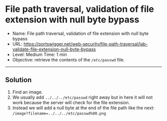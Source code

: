 # File path traversal, validation of file extension with null byte bypass
- Name: File path traversal, validation of file extension with null byte bypass
- URL: https://portswigger.net/web-security/file-path-traversal/lab-validate-file-extension-null-byte-bypass
- Level: Medium Time: 1 min
- Objective: retrieve the contents of the `/etc/passwd` file.
---------------------------------------------------------------------------------


## Solution
1. Find an image.
2. We usually add `../../../etc/passwd` right away but in here it will not work because the server will check for the file extension.
3. Instead we will add a null byte at the end of the file path like the next: `/image?filename=../../../etc/passwd%00.png`
